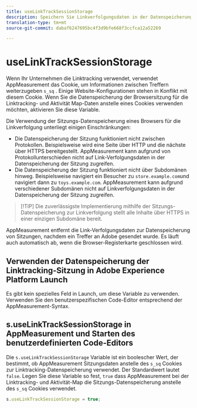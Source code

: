 ```yaml
---
title: useLinkTrackSessionStorage
description: Speichern Sie Linkverfolgungsdaten in der Datenspeicherung der Sitzung statt in einem Cookie.
translation-type: tm+mt
source-git-commit: dabaf6247695bc4f3d9bfe668f3ccfca12a52269

---
```



# useLinkTrackSessionStorage

Wenn Ihr Unternehmen die Linktracking verwendet, verwendet AppMeasurement das Cookie, um Informationen zwischen Treffern weiterzugeben `s_sq` . Einige Website-Konfigurationen stehen in Konflikt mit diesem Cookie. Wenn Sie die Datenspeicherung der Browsersitzung für die Linktracking- und Aktivität Map-Daten anstelle eines Cookies verwenden möchten, aktivieren Sie diese Variable.

Die Verwendung der Sitzungs-Datenspeicherung eines Browsers für die Linkverfolgung unterliegt einigen Einschränkungen:

* Die Datenspeicherung der Sitzung funktioniert nicht zwischen Protokollen. Beispielsweise wird eine Seite über HTTP und die nächste über HTTPS bereitgestellt. AppMeasurement kann aufgrund von Protokollunterschieden nicht auf Link-Verfolgungsdaten in der Datenspeicherung der Sitzung zugreifen.
* Die Datenspeicherung der Sitzung funktioniert nicht über Subdomänen hinweg. Beispielsweise navigiert ein Besucher zu `store.example.com`und navigiert dann zu `toys.example.com`. AppMeasurement kann aufgrund verschiedener Subdomänen nicht auf Linkverfolgungsdaten in der Datenspeicherung der Sitzung zugreifen.

>[!TIP] Die zuverlässigste Implementierung mithilfe der Sitzungs-Datenspeicherung zur Linkverfolgung stellt alle Inhalte über HTTPS in einer einzigen Subdomäne bereit.

AppMeasurement entfernt die Link-Verfolgungsdaten zur Datenspeicherung von Sitzungen, nachdem ein Treffer an Adobe gesendet wurde. Es läuft auch automatisch ab, wenn die Browser-Registerkarte geschlossen wird.

## Verwenden der Datenspeicherung der Linktracking-Sitzung in Adobe Experience Platform Launch

Es gibt kein spezielles Feld in Launch, um diese Variable zu verwenden. Verwenden Sie den benutzerspezifischen Code-Editor entsprechend der AppMeasurement-Syntax.

## s.useLinkTrackSessionStorage in AppMeasurement und Starten des benutzerdefinierten Code-Editors

Die `s.useLinkTrackSessionStorage` Variable ist ein boolescher Wert, der bestimmt, ob AppMeasurement Sitzungsdaten anstelle des `s_sq` Cookies zur Linktracking-Datenspeicherung verwendet. Der Standardwert lautet `false`. Legen Sie diese Variable so fest, `true` dass AppMeasurement bei der Linktracking- und Aktivität-Map die Sitzungs-Datenspeicherung anstelle des `s_sq` Cookies verwendet.

```js
s.useLinkTrackSessionStorage = true;
```
